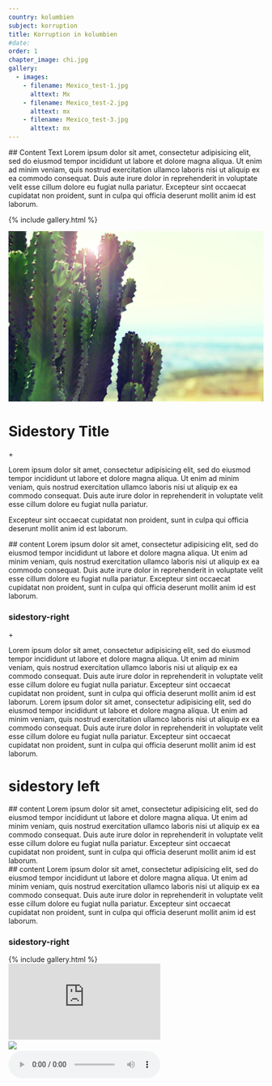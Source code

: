 ```yaml
---
country: kolumbien
subject: korruption
title: Korruption in kolumbien
#date:
order: 1
chapter_image: chi.jpg
gallery:
  - images:
    - filename: Mexico_test-1.jpg
      alttext: Mx
    - filename: Mexico_test-2.jpg
      alttext: mx
    - filename: Mexico_test-3.jpg
      alttext: mx
---
```

<div class="content" markdown="1">
## Content Text
Lorem ipsum dolor sit amet, consectetur adipisicing elit, sed do eiusmod tempor incididunt ut labore et dolore magna aliqua. Ut enim ad minim veniam, quis nostrud exercitation ullamco laboris nisi ut aliquip ex ea commodo consequat. Duis aute irure dolor in reprehenderit in voluptate velit esse cillum dolore eu fugiat nulla pariatur. Excepteur sint occaecat cupidatat non proident, sunt in culpa qui officia deserunt mollit anim id est laborum.

{% include gallery.html %}
</div>

<div class="has-sidestories grid" markdown="1">

<!-- sidestory-start --><div class="sidestory sidestory-left" markdown="1">
![bla](/media/img/jo-jo-183491.jpg)
# Sidestory Title
<p class="sidestory-toggle"><span>+</span></p>
</div><!-- sidestory-end -->

<div class="overlay sidestory-left-content content"><div class="ss-content">
<p>Lorem ipsum dolor sit amet, consectetur adipisicing elit, sed do eiusmod tempor incididunt ut labore et dolore magna aliqua. Ut enim ad minim veniam, quis nostrud exercitation ullamco laboris nisi ut aliquip ex ea commodo consequat. Duis aute irure dolor in reprehenderit in voluptate velit esse cillum dolore eu fugiat nulla pariatur.</p>
<p>Excepteur sint occaecat cupidatat non proident, sunt in culpa qui officia deserunt mollit anim id est laborum.</p></div></div>

<div class="content" markdown="1">
## content
Lorem ipsum dolor sit amet, consectetur adipisicing elit, sed do eiusmod tempor incididunt ut labore et dolore magna aliqua. Ut enim ad minim veniam, quis nostrud exercitation ullamco laboris nisi ut aliquip ex ea commodo consequat. Duis aute irure dolor in reprehenderit in voluptate velit esse cillum dolore eu fugiat nulla pariatur. Excepteur sint occaecat cupidatat non proident, sunt in culpa qui officia deserunt mollit anim id est laborum.
</div>

<!-- sidestory-start --><div class="sidestory sidestory-right" markdown="1">
### sidestory-right
<p class="sidestory-toggle"><span>+</span></p>
</div><!-- sidestory-end -->

<div class="overlay sidestory-right-content content">
<div class="ss-content">Lorem ipsum dolor sit amet, consectetur adipisicing elit, sed do eiusmod tempor incididunt ut labore et dolore magna aliqua. Ut enim ad minim veniam, quis nostrud exercitation ullamco laboris nisi ut aliquip ex ea commodo consequat. Duis aute irure dolor in reprehenderit in voluptate velit esse cillum dolore eu fugiat nulla pariatur. Excepteur sint occaecat cupidatat non proident, sunt in culpa qui officia deserunt mollit anim id est laborum.
Lorem ipsum dolor sit amet, consectetur adipisicing elit, sed do eiusmod tempor incididunt ut labore et dolore magna aliqua. Ut enim ad minim veniam, quis nostrud exercitation ullamco laboris nisi ut aliquip ex ea commodo consequat. Duis aute irure dolor in reprehenderit in voluptate velit esse cillum dolore eu fugiat nulla pariatur. Excepteur sint occaecat cupidatat non proident, sunt in culpa qui officia deserunt mollit anim id est laborum.</div></div>
</div>


<div class="has-sidestories grid" markdown="1">

<!-- sidestory-start --><div class="sidestory sidestory-left" markdown="1">
# sidestory left
</div><!-- sidestory-end -->

<div class="content" markdown="1">
## content
Lorem ipsum dolor sit amet, consectetur adipisicing elit, sed do eiusmod tempor incididunt ut labore et dolore magna aliqua. Ut enim ad minim veniam, quis nostrud exercitation ullamco laboris nisi ut aliquip ex ea commodo consequat. Duis aute irure dolor in reprehenderit in voluptate velit esse cillum dolore eu fugiat nulla pariatur. Excepteur sint occaecat cupidatat non proident, sunt in culpa qui officia deserunt mollit anim id est laborum.
</div>

</div>

<div class="has-sidestories grid" markdown="1">

<div class="content" markdown="1">
## content
Lorem ipsum dolor sit amet, consectetur adipisicing elit, sed do eiusmod tempor incididunt ut labore et dolore magna aliqua. Ut enim ad minim veniam, quis nostrud exercitation ullamco laboris nisi ut aliquip ex ea commodo consequat. Duis aute irure dolor in reprehenderit in voluptate velit esse cillum dolore eu fugiat nulla pariatur. Excepteur sint occaecat cupidatat non proident, sunt in culpa qui officia deserunt mollit anim id est laborum.
</div>

<!-- sidestory-start --><div class="sidestory sidestory-right" markdown="1">
### sidestory-right
</div><!-- sidestory-end -->

</div>

<div class="media-wrapper">
{% include gallery.html %}
</div>

<div class="media-wrapper">
    <div class="video">
        <iframe src="https://www.youtube.com/embed/_SPz_Jpf3aA?ecver=1" frameborder="0" allowfullscreen></iframe>
    </div>
</div>

<div class="media-wrapper">
    <img src="../media/img/martin-reisch-265219.jpg">
</div>

<div class="media-wrapper">
    <audio controls>
        <source src="../media/audio/Strassengeräusche_Tankstelle_MexicoStadt_20170719.mp3" type="audio/mpeg">
        Your browser does not support the audio element.
    </audio>
</div>

<div class="image grid" style="background-image: url(../media/img/martin-reisch-265219.jpg);">
</div>

